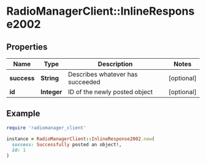 # RadioManagerClient::InlineResponse2002

## Properties

| Name | Type | Description | Notes |
| ---- | ---- | ----------- | ----- |
| **success** | **String** | Describes whatever has succeeded | [optional] |
| **id** | **Integer** | ID of the newly posted object | [optional] |

## Example

```ruby
require 'radiomanager_client'

instance = RadioManagerClient::InlineResponse2002.new(
  success: Successfully posted an object!,
  id: 1
)
```

